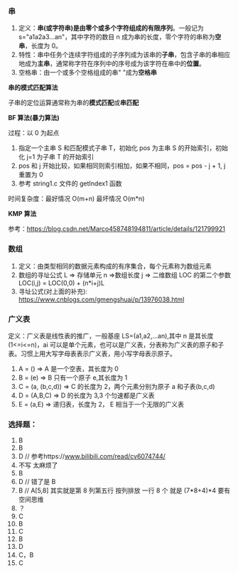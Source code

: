 ### 串

1. 定义：**串(或字符串)是由零个或多个字符组成的有限序列**。一般记为 s="a1a2a3...an"，其中字符的数目 n 成为串的长度，零个字符的串称为**空串**，长度为 0。
2. 特性：串中任务个连续字符组成的子序列成为该串的**子串**，包含子串的串相应地成为**主串**，通常称字符在序列中的序号成为该字符在串中的**位置**。
3. 空格串：由一个或多个空格组成的串" "成为**空格串**

**串的模式匹配算法**

子串的定位运算通常称为串的**模式匹配**或**串匹配**

**BF 算法(暴力算法)**

过程：以 0 为起点

1. 指定一个主串 S 和匹配模式子串 T，初始化 pos 为主串 S 的开始索引，初始化 j=1 为子串 T 的开始索引
2. pos 和 j 开始比较，如果相同则索引相加，如果不相同，pos = pos - j + 1, j 重置为 0
3. 参考 string1.c 文件的 getIndex1 函数

时间复杂度：最好情况 O(m+n) 最坏情况 O(m\*n)

**KMP 算法**

参考：https://blog.csdn.net/Marco458748194811/article/details/121799921

### 数组

1. 定义：由类型相同的数据元素构成的有序集合，每个元素称为数组元素
2. 数组的寻址公式
   L => 存储单元 n =>数组长度 j => 二维数组 LOC 的第二个参数
   LOC(i,j) = LOC(0,0) + (n\*i+j)L
3. 寻址公式(对上面的补充): https://www.cnblogs.com/gmengshuai/p/13976038.html

### 广义表

定义：广义表是线性表的推广，一般基座 LS=(a1,a2,...an),其中 n 是其长度(1<=i<=n)，ai 可以是单个元素，也可以是广义表，分表称为广义表的原子和子表。习惯上用大写字母表表示广义表，用小写字母表示原子。

1. A = () => A 是一个空表，其长度为 0
2. B = (e) => B 只有一个原子 e,其长度为 1
3. C = (a, (b,c,d)) => C 的长度为 2，两个元素分别为原子 a 和子表(b,c,d)
4. D = (A,B,C) => D 的长度为 3,3 个匀速都是广义表
5. E = (a,E) => 递归表，长度为 2， E 相当于一个无限的广义表

### 选择题：

1. B
2. B
3. D // 参考https://www.bilibili.com/read/cv6074744/
4. 不写 太麻烦了
5. B
6. D // 错了是 B
7. B // A[5,8] 其实就是第 8 列第五行 按列排放 一行 8 个 就是 (7*8+4)*4 要有空间思维
8. ？
9. C
10. B
11. C
12. B
13. D
14. C，B
15. C
